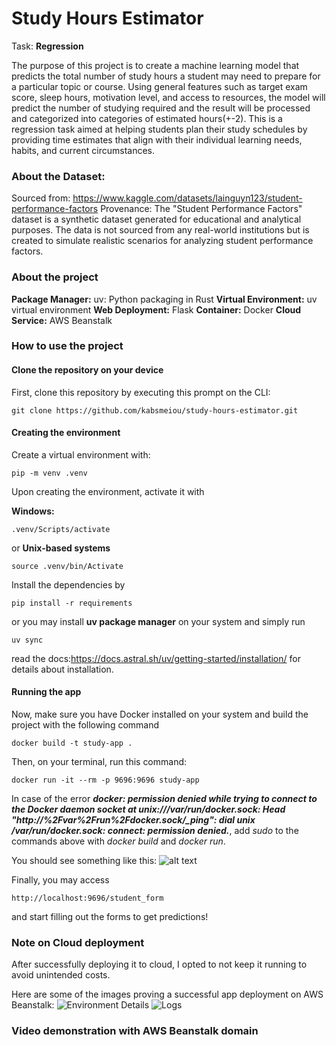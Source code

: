 # Study Hours Estimator

Task: **Regression**

The purpose of this project is to create a machine learning model that predicts the total number of study hours a student may need to prepare for a particular topic or course. Using general features such as target exam score, sleep hours, motivation level, and access to resources, the model will predict the number of studying required and the result will be processed and categorized into categories of estimated hours(+-2). This is a regression task aimed at helping students plan their study schedules by providing time estimates that align with their individual learning needs, habits, and current circumstances.

### About the Dataset:

Sourced from: https://www.kaggle.com/datasets/lainguyn123/student-performance-factors
Provenance: The "Student Performance Factors" dataset is a synthetic dataset generated for educational and analytical purposes. The data is not sourced from any real-world institutions but is created to simulate realistic scenarios for analyzing student performance factors.

### About the project

**Package Manager:** uv: Python packaging in Rust
**Virtual Environment:** uv virtual environment
**Web Deployment:** Flask
**Container:** Docker
**Cloud Service:** AWS Beanstalk

### How to use the project

#### Clone the repository on your device
First, clone this repository by executing this prompt on the CLI:
```
git clone https://github.com/kabsmeiou/study-hours-estimator.git
```

#### Creating the environment
Create a virtual environment with:
```
pip -m venv .venv
```

Upon creating the environment, activate it with

**Windows:**
```
.venv/Scripts/activate
```
or
**Unix-based systems**
```
source .venv/bin/Activate
```

Install the dependencies by
```
pip install -r requirements
```

or you may install **uv package manager** on your system and simply run
```
uv sync
```
read the docs:https://docs.astral.sh/uv/getting-started/installation/ for details about installation.

#### Running the app
Now, make sure you have Docker installed on your system and build the project with the following command
```
docker build -t study-app .
```

Then, on your terminal, run this command:
```
docker run -it --rm -p 9696:9696 study-app
```
In case of the error ***docker: permission denied while trying to connect to the Docker daemon socket at unix:///var/run/docker.sock: Head "http://%2Fvar%2Frun%2Fdocker.sock/_ping": dial unix /var/run/docker.sock: connect: permission denied.***, add *sudo* to the commands above with *docker build* and *docker run*.

You should see something like this:
![alt text](https://i.imgur.com/EbwbfFa.png)

Finally, you may access 
```
http://localhost:9696/student_form
```
and start filling out the forms to get predictions!


### Note on Cloud deployment

After successfully deploying it to cloud, I opted to not keep it running to avoid unintended costs.

Here are some of the images proving a successful app deployment on AWS Beanstalk:
![Environment Details](https://i.imgur.com/CfruF1s.png)
![Logs](https://i.imgur.com/epne76z.png)

### Video demonstration with AWS Beanstalk domain

